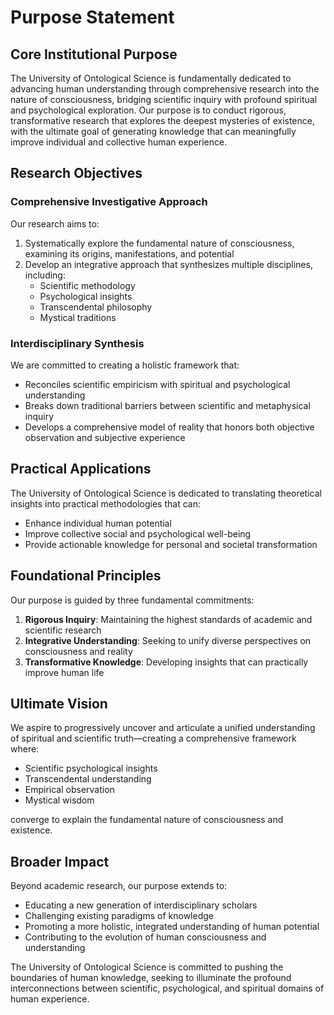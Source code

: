 # Purpose Statement

## Core Institutional Purpose

The University of Ontological Science is fundamentally dedicated to advancing human understanding through comprehensive research into the nature of consciousness, bridging scientific inquiry with profound spiritual and psychological exploration. Our purpose is to conduct rigorous, transformative research that explores the deepest mysteries of existence, with the ultimate goal of generating knowledge that can meaningfully improve individual and collective human experience.

## Research Objectives

### Comprehensive Investigative Approach
Our research aims to:

1. Systematically explore the fundamental nature of consciousness, examining its origins, manifestations, and potential
2. Develop an integrative approach that synthesizes multiple disciplines, including:
   - Scientific methodology
   - Psychological insights
   - Transcendental philosophy
   - Mystical traditions

### Interdisciplinary Synthesis

We are committed to creating a holistic framework that:
- Reconciles scientific empiricism with spiritual and psychological understanding
- Breaks down traditional barriers between scientific and metaphysical inquiry
- Develops a comprehensive model of reality that honors both objective observation and subjective experience

## Practical Applications

The University of Ontological Science is dedicated to translating theoretical insights into practical methodologies that can:
- Enhance individual human potential
- Improve collective social and psychological well-being
- Provide actionable knowledge for personal and societal transformation

## Foundational Principles

Our purpose is guided by three fundamental commitments:

1. **Rigorous Inquiry**: Maintaining the highest standards of academic and scientific research
2. **Integrative Understanding**: Seeking to unify diverse perspectives on consciousness and reality
3. **Transformative Knowledge**: Developing insights that can practically improve human life

## Ultimate Vision

We aspire to progressively uncover and articulate a unified understanding of spiritual and scientific truth—creating a comprehensive framework where:
- Scientific psychological insights
- Transcendental understanding
- Empirical observation
- Mystical wisdom

converge to explain the fundamental nature of consciousness and existence.

## Broader Impact

Beyond academic research, our purpose extends to:
- Educating a new generation of interdisciplinary scholars
- Challenging existing paradigms of knowledge
- Promoting a more holistic, integrated understanding of human potential
- Contributing to the evolution of human consciousness and understanding

The University of Ontological Science is committed to pushing the boundaries of human knowledge, seeking to illuminate the profound interconnections between scientific, psychological, and spiritual domains of human experience.
